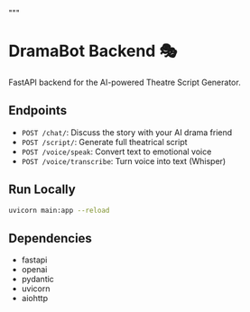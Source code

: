 """
# DramaBot Backend 🎭
FastAPI backend for the AI-powered Theatre Script Generator.

## Endpoints
- `POST /chat/`: Discuss the story with your AI drama friend
- `POST /script/`: Generate full theatrical script
- `POST /voice/speak`: Convert text to emotional voice
- `POST /voice/transcribe`: Turn voice into text (Whisper)

## Run Locally
```bash
uvicorn main:app --reload
```

## Dependencies
- fastapi
- openai
- pydantic
- uvicorn
- aiohttp